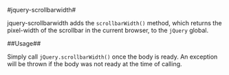 #jquery-scrollbarwidth#

jquery-scrollbarwidth adds the `scrollbarWidth()` method, which returns the pixel-width of the scrollbar in the current browser, to the `jQuery` global.

##Usage##

Simply call `jQuery.scrollbarWidth()` once the body is ready.  An exception will be thrown if the body was not ready at the time of calling.